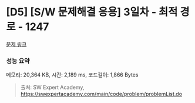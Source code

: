 # [D5] [S/W 문제해결 응용] 3일차 - 최적 경로 - 1247 

[문제 링크](https://swexpertacademy.com/main/code/problem/problemDetail.do?contestProbId=AV15OZ4qAPICFAYD) 

### 성능 요약

메모리: 20,364 KB, 시간: 2,189 ms, 코드길이: 1,866 Bytes



> 출처: SW Expert Academy, https://swexpertacademy.com/main/code/problem/problemList.do